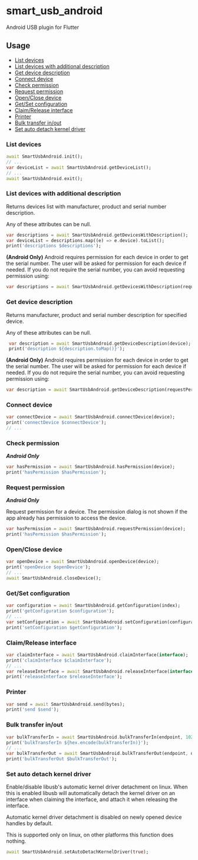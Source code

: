 # smart_usb_android

Android USB plugin for Flutter

## Usage

- [List devices](#list-devices)
- [List devices with additional description](#list-devices-with-additional-description)
- [Get device description](#get-device-description)
- [Connect device](#connect-device)
- [Check permission](#check-permission)
- [Request permission](#request-permission)
- [Open/Close device](#openclose-device)
- [Get/Set configuration](#getset-configuration)
- [Claim/Release interface](#claimrelease-interface)
- [Printer](#send)
- [Bulk transfer in/out](#bulk-transfer-inout)
- [Set auto detach kernel driver](#set-auto-detach-kernel-driver)

### List devices

```dart
await SmartUsbAndroid.init();
// ...
var deviceList = await SmartUsbAndroid.getDeviceList();
// ...
await SmartUsbAndroid.exit();
```

### List devices with additional description

Returns devices list with manufacturer, product and serial number description.

Any of these attributes can be null.

```dart
var descriptions = await SmartUsbAndroid.getDevicesWithDescription();
var deviceList = descriptions.map((e) => e.device).toList();
print('descriptions $descriptions');
```

**(Android Only)** Android requires permission for each device in order to get the serial number. The user will be asked
for permission for each device if needed. If you do not require the serial number, you can avoid requesting permission using:
```dart
var descriptions = await SmartUsbAndroid.getDevicesWithDescription(requestPermission: false);
```

### Get device description

Returns manufacturer, product and serial number description for specified device.

Any of these attributes can be null.

```dart
 var description = await SmartUsbAndroid.getDeviceDescription(device);
 print('description ${description.toMap()}');
```

**(Android Only)** Android requires permission for each device in order to get the serial number. The user will be asked
for permission for each device if needed. If you do not require the serial number, you can avoid requesting permission using:
```dart
var description = await SmartUsbAndroid.getDeviceDescription(requestPermission: false);
```

### Connect device

```dart
var connectDevice = await SmartUsbAndroid.connectDevice(device);
print('connectDevice $connectDevice');
// ...
```

### Check permission

_**Android Only**_

```dart
var hasPermission = await SmartUsbAndroid.hasPermission(device);
print('hasPermission $hasPermission');
```

### Request permission

_**Android Only**_

Request permission for a device. The permission dialog is not shown
if the app already has permission to access the device.

```dart
var hasPermission = await SmartUsbAndroid.requestPermission(device);
print('hasPermission $hasPermission');
```

### Open/Close device

```dart
var openDevice = await SmartUsbAndroid.openDevice(device);
print('openDevice $openDevice');
// ...
await SmartUsbAndroid.closeDevice();
```

### Get/Set configuration

```dart
var configuration = await SmartUsbAndroid.getConfiguration(index);
print('getConfiguration $configuration');
// ...
var setConfiguration = await SmartUsbAndroid.setConfiguration(configuration);
print('setConfiguration $getConfiguration');
```

### Claim/Release interface

```dart
var claimInterface = await SmartUsbAndroid.claimInterface(interface);
print('claimInterface $claimInterface');
// ...
var releaseInterface = await SmartUsbAndroid.releaseInterface(interface);
print('releaseInterface $releaseInterface');
```

### Printer

```dart
var send = await SmartUsbAndroid.send(bytes);
print('send $send');
```

### Bulk transfer in/out

```dart
var bulkTransferIn = await SmartUsbAndroid.bulkTransferIn(endpoint, 1024, timeout: 2000);
print('bulkTransferIn ${hex.encode(bulkTransferIn)}');
// ...
var bulkTransferOut = await SmartUsbAndroid.bulkTransferOut(endpoint, data, timeout: 2000);
print('bulkTransferOut $bulkTransferOut');
```

### Set auto detach kernel driver

Enable/disable libusb's automatic kernel driver detachment on linux. When this is enabled libusb will automatically detach the kernel driver on an interface when claiming the interface, and attach it when releasing the interface.

Automatic kernel driver detachment is disabled on newly opened device handles by default.

This is supported only on linux, on other platforms this function does nothing.

```dart
await SmartUsbAndroid.setAutoDetachKernelDriver(true);
```
